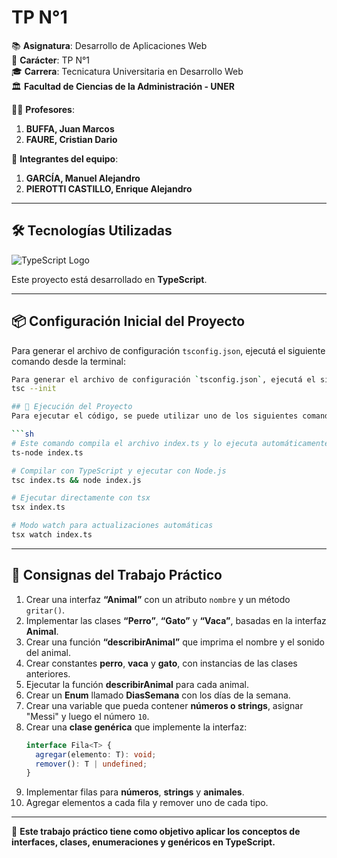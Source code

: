 # TP N°1

📚 **Asignatura**: Desarrollo de Aplicaciones Web  
📝 **Carácter**: TP N°1  
🎓 **Carrera**: Tecnicatura Universitaria en Desarrollo Web  
🏛️ **Facultad de Ciencias de la Administración - UNER**  

👨‍🏫 **Profesores**:

1. **BUFFA, Juan Marcos**  
2. **FAURE, Cristian Dario**  

👥 **Integrantes del equipo**:

1. **GARCÍA, Manuel Alejandro**  
2. **PIEROTTI CASTILLO, Enrique Alejandro**  

---

## 🛠 Tecnologías Utilizadas

![TypeScript Logo](https://upload.wikimedia.org/wikipedia/commons/4/4c/Typescript_logo_2020.svg)

Este proyecto está desarrollado en **TypeScript**.

---

## 📦 Configuración Inicial del Proyecto

Para generar el archivo de configuración `tsconfig.json`, ejecutá el siguiente comando desde la terminal:

```sh
Para generar el archivo de configuración `tsconfig.json`, ejecutá el siguiente comando desde la terminal:
tsc --init

## 🚀 Ejecución del Proyecto
Para ejecutar el código, se puede utilizar uno de los siguientes comandos:

```sh
# Este comando compila el archivo index.ts y lo ejecuta automáticamente sin necesidad de generar un .js por separado.
ts-node index.ts

# Compilar con TypeScript y ejecutar con Node.js
tsc index.ts && node index.js

# Ejecutar directamente con tsx
tsx index.ts

# Modo watch para actualizaciones automáticas
tsx watch index.ts
```

---

## 📌 Consignas del Trabajo Práctico

1. Crear una interfaz **“Animal”** con un atributo `nombre` y un método `gritar()`.
2. Implementar las clases **“Perro”**, **“Gato”** y **“Vaca”**, basadas en la interfaz **Animal**.
3. Crear una función **“describirAnimal”** que imprima el nombre y el sonido del animal.
4. Crear constantes **perro**, **vaca** y **gato**, con instancias de las clases anteriores.
5. Ejecutar la función **describirAnimal** para cada animal.
6. Crear un **Enum** llamado **DiasSemana** con los días de la semana.
7. Crear una variable que pueda contener **números o strings**, asignar "Messi" y luego el número `10`.
8. Crear una **clase genérica** que implemente la interfaz:
   ```ts
   interface Fila<T> {
     agregar(elemento: T): void;
     remover(): T | undefined;
   }
   ```
9. Implementar filas para **números**, **strings** y **animales**.
10. Agregar elementos a cada fila y remover uno de cada tipo.

---

📌 **Este trabajo práctico tiene como objetivo aplicar los conceptos de interfaces, clases, enumeraciones y genéricos en TypeScript.**


